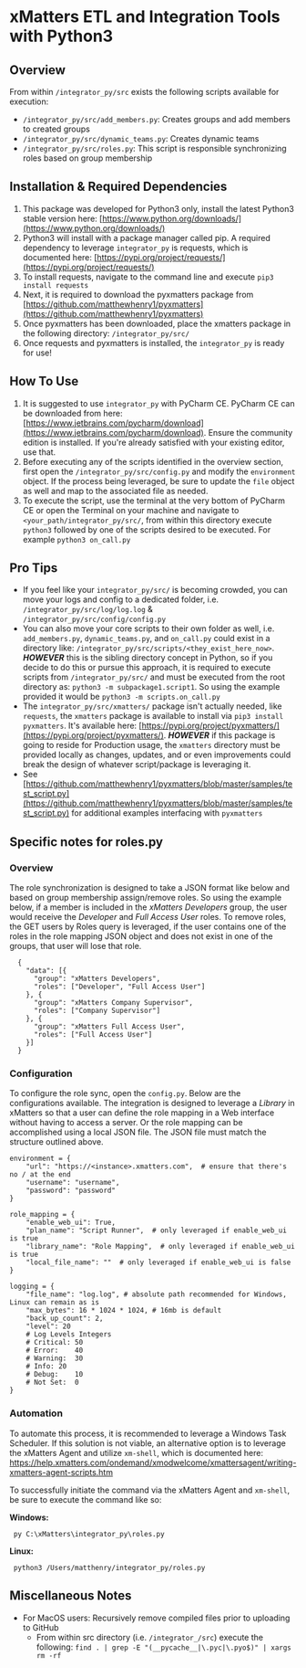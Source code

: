 # xMatters ETL and Integration Tools with Python3

## Overview
From within `/integrator_py/src` exists the following scripts available for execution:
* `/integrator_py/src/add_members.py`: Creates groups and add members to created groups
* `/integrator_py/src/dynamic_teams.py`: Creates dynamic teams
* `/integrator_py/src/roles.py`: This script is responsible synchronizing roles based on group membership

## Installation & Required Dependencies
1. This package was developed for Python3 only, install the latest Python3 stable version here: [https://www.python.org/downloads/](https://www.python.org/downloads/)
2. Python3 will install with a package manager called pip. A required dependency to leverage `integrator_py` is requests, which is documented here: [https://pypi.org/project/requests/](https://pypi.org/project/requests/)
3. To install requests, navigate to the command line and execute `pip3 install requests`
4. Next, it is required to download the pyxmatters package from [https://github.com/matthewhenry1/pyxmatters](https://github.com/matthewhenry1/pyxmatters)
5. Once pyxmatters has been downloaded, place the xmatters package in the following directory: `/integrator_py/src/`
5. Once requests and pyxmatters is installed, the `integrator_py` is ready for use!

## How To Use
1. It is suggested to use `integrator_py` with PyCharm CE. PyCharm CE can be downloaded from here: [https://www.jetbrains.com/pycharm/download](https://www.jetbrains.com/pycharm/download). Ensure the community edition is installed. If you're already satisfied with your existing editor, use that.
2. Before executing any of the scripts identified in the overview section, first open the `/integrator_py/src/config.py` and modify the `environment` object. If the process being leveraged, be sure to update the `file` object as well and map to the associated file as needed.
3. To execute the script, use the terminal at the very bottom of PyCharm CE or open the Terminal on your machine and navigate to `<your_path/integrator_py/src/`, from within this directory execute `python3` followed by one of the scripts desired to be executed. For example `python3 on_call.py`

## Pro Tips
* If you feel like your `integrator_py/src/` is becoming crowded, you can move your logs and config to a dedicated folder, i.e. `/integrator_py/src/log/log.log` & `/integrator_py/src/config/config.py`
* You can also move your core scripts to their own folder as well, i.e. `add_members.py`, `dynamic_teams.py`, and `on_call.py` could exist in a directory like: `/integrator_py/src/scripts/<they_exist_here_now>`. _**HOWEVER**_ this is the sibling directory concept in Python, so if you decide to do this or pursue this approach, it is required to execute scripts from `/integrator_py/src/` and must be executed from the root directory as: `python3 -m subpackage1.script1`. So using the example provided it would be `python3 -m scripts.on_call.py`
* The `integrator_py/src/xmatters/` package isn't actually needed, like `requests`, the `xmatters` package is available to install via `pip3 install pyxmatters`. It's available here: [https://pypi.org/project/pyxmatters/](https://pypi.org/project/pyxmatters/). _**HOWEVER**_ if this package is going to reside for Production usage, the `xmatters` directory must be provided locally as changes, updates, and or even improvements could break the design of whatever script/package is leveraging it.
* See [https://github.com/matthewhenry1/pyxmatters/blob/master/samples/test_script.py](https://github.com/matthewhenry1/pyxmatters/blob/master/samples/test_script.py) for additional examples interfacing with `pyxmatters`

## Specific notes for roles.py

### Overview
The role synchronization is designed to take a JSON format like below and based on group membership assign/remove roles. So using the example below, if a member is included in the _xMatters Developers_ group, the user would receive the _Developer_ and _Full Access User_ roles. To remove roles, the GET users by Roles query is leveraged, if the user contains one of the roles in the role mapping JSON object and does not exist in one of the groups, that user will lose that role.
```
  {
    "data": [{
      "group": "xMatters Developers",
      "roles": ["Developer", "Full Access User"]
    }, {
      "group": "xMatters Company Supervisor",
      "roles": ["Company Supervisor"]
    }, {
      "group": "xMatters Full Access User",
      "roles": ["Full Access User"]
    }]
  }
```

### Configuration
To configure the role sync, open the `config.py`. Below are the configurations available. The integration is designed to leverage a _Library_ in xMatters so that a user can define the role mapping in a Web interface without having to access a server. Or the role mapping can be accomplished using a local JSON file. The JSON file must match the structure outlined above.
```
environment = {
    "url": "https://<instance>.xmatters.com",  # ensure that there's no / at the end
    "username": "username",
    "password": "password"
}

role_mapping = {
    "enable_web_ui": True,
    "plan_name": "Script Runner",  # only leveraged if enable_web_ui is true
    "library_name": "Role Mapping",  # only leveraged if enable_web_ui is true
    "local_file_name": ""  # only leveraged if enable_web_ui is false
}

logging = {
    "file_name": "log.log", # absolute path recommended for Windows, Linux can remain as is
    "max_bytes": 16 * 1024 * 1024, # 16mb is default
    "back_up_count": 2,
    "level": 20
    # Log Levels Integers
    # Critical: 50
    # Error:	40
    # Warning:	30
    # Info:	20
    # Debug:	10
    # Not Set:	0
}

```

### Automation
To automate this process, it is recommended to leverage a Windows Task Scheduler. If this solution is not viable, an alternative option is to leverage the xMatters Agent and utilize `xm-shell`, which is documented here: https://help.xmatters.com/ondemand/xmodwelcome/xmattersagent/writing-xmatters-agent-scripts.htm

To successfully initiate the command via the xMatters Agent and `xm-shell`, be sure to execute the command like so:

**Windows:**
```
 py C:\xMatters\integrator_py\roles.py
```

**Linux:**
```
 python3 /Users/matthenry/integrator_py/roles.py
```

## Miscellaneous Notes
* For MacOS users: Recursively remove compiled files prior to uploading to GitHub
    * From within src directory (i.e. `/integrator_/src`) execute the following: `find . | grep -E "(__pycache__|\.pyc|\.pyo$)" | xargs rm -rf`
